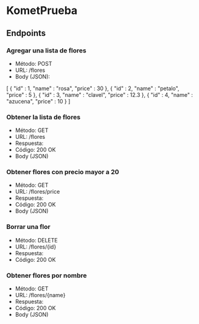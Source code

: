 # KometPrueba

## Endpoints

### Agregar una lista de flores
- Método: POST
- URL: /flores
- Body (JSON):

[
    {
        "id" : 1,
        "name" : "rosa",
        "price" : 30
    },
    {
        "id" : 2,
        "name" : "petalo",
        "price" : 5
    },
    {
        "id" : 3,
        "name" : "clavel",
        "price" : 12.3
    },
    {
        "id" : 4,
        "name" : "azucena",
        "price" : 10
    }
]


### Obtener la lista de flores
- Método: GET
- URL: /flores
- Respuesta:
- Código: 200 OK
- Body (JSON)


### Obtener flores con precio mayor a 20
- Método: GET
- URL: /flores/price
- Respuesta:
- Código: 200 OK
- Body (JSON)


### Borrar una flor
- Método: DELETE
- URL: /flores/{id}
- Respuesta:
- Código: 200 OK

### Obtener flores por nombre
- Método: GET
- URL: /flores/{name}
- Respuesta:
- Código: 200 OK
- Body (JSON)








